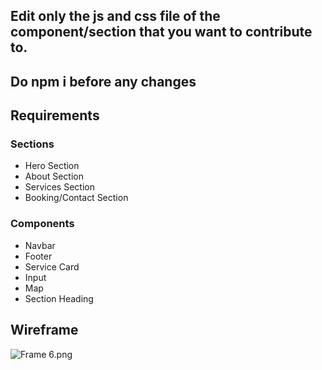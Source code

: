 ## Edit only the js and css file of the component/section that you want to contribute to.
## Do npm i before any changes
## Requirements

### Sections

- Hero Section
- About Section
- Services Section
- Booking/Contact Section

### Components

- Navbar
- Footer
- Service Card
- Input
- Map
- Section Heading

## Wireframe

![Frame 6.png](https://s3-us-west-2.amazonaws.com/secure.notion-static.com/58f99c8f-954e-480d-8323-02fe04318afc/Frame_6.png)
